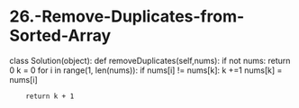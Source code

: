 # 26.-Remove-Duplicates-from-Sorted-Array
class Solution(object):
    def removeDuplicates(self,nums):
        if not nums:
            return 0
        k = 0
        for i in range(1, len(nums)):
            if nums[i] != nums[k]:
                k +=1
                nums[k] = nums[i]

        return k + 1
